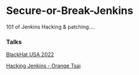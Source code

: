 # Secure-or-Break-Jenkins
101 of Jenkins Hacking &amp; patching....

### Talks
[BlackHat USA 2022](https://www.youtube.com/watch?v=Pe9nJLZvABM)

[Hacking Jenkins - Orange Tsai](https://www.youtube.com/watch?v=_x8BsBnQPmU)

